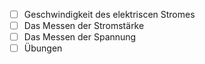 - [ ] Geschwindigkeit des elektriscen Stromes
- [ ] Das Messen der Stromstärke
- [ ] Das Messen der Spannung
- [ ] Übungen